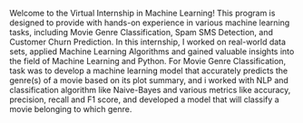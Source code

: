 Welcome to the Virtual Internship in Machine Learning! This program is designed to provide with hands-on experience in various machine learning tasks, including Movie Genre Classification, Spam SMS Detection, and Customer Churn Prediction. In this internship, I worked on real-world data sets, applied Machine Learning Algorithms and gained valuable insights into the field of Machine Learning and Python. 
For Movie Genre Classification, task was to develop a machine learning model that accurately predicts the genre(s) of a movie based on its plot summary, and i worked with NLP and classification algorithm like Naive-Bayes and various metrics like accuracy, precision, recall and F1 score, and developed a model that will classify a movie belonging to which genre.
